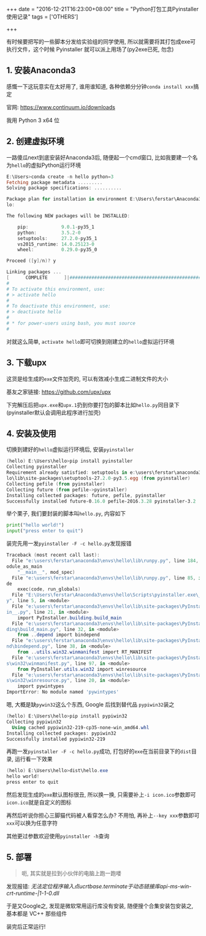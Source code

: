 +++
date = "2016-12-21T16:23:00+08:00"
title = "Python打包工具Pyinstaller使用记录"
tags = ['OTHERS']

+++

有时候要把写的一些脚本分发给实验组的同学使用, 所以就需要将其打包成exe可执行文件，这个时候 Pyinstaller 就可以派上用场了(py2exe已死, 勿念)

## 1. 安装Anaconda3 

感慨一下这玩意实在太好用了, 谁用谁知道, 各种依赖分分钟`conda install xxx`搞定

官网: <https://www.continuum.io/downloads>

我用 Python 3 x64 位

## 2. 创建虚拟环境

一路傻瓜next到底安装好Anaconda3后, 随便起一个cmd窗口, 比如我要建一个名为`hello`的虚拟Python运行环境

```powershell
E:\Users>conda create -n hello python=3
Fetching package metadata .........
Solving package specifications: ..........

Package plan for installation in environment E:\Users\ferstar\Anaconda3\envs\hel
lo:

The following NEW packages will be INSTALLED:

    pip:            9.0.1-py35_1
    python:         3.5.2-0
    setuptools:     27.2.0-py35_1
    vs2015_runtime: 14.0.25123-0
    wheel:          0.29.0-py35_0

Proceed ([y]/n)? y

Linking packages ...
[      COMPLETE      ]|##################################################| 100%
#
# To activate this environment, use:
# > activate hello
#
# To deactivate this environment, use:
# > deactivate hello
#
# * for power-users using bash, you must source
#
```

对就这么简单, `activate hello`即可切换到刚建立的`hello`虚拟运行环境 

## 3. 下载upx

这货是给生成的`exe`文件加壳的, 可以有效减小生成二进制文件的大小

基友之家链接: <https://github.com/upx/upx>

下完解压后把`upx.exe`和`upx.1`扔到你要打包的脚本比如`hello.py`同目录下(pyinstaller默认会调用此程序进行加壳)

## 4. 安装及使用

切换到建好的`hello`虚拟运行环境后, 安装`pyinstaller`

```powershell
(hello) E:\Users\hello>pip install pyinstaller
Collecting pyinstaller
Requirement already satisfied: setuptools in e:\users\ferstar\anaconda3\envs\hel
lo\lib\site-packages\setuptools-27.2.0-py3.5.egg (from pyinstaller)
Collecting pefile (from pyinstaller)
Collecting future (from pefile->pyinstaller)
Installing collected packages: future, pefile, pyinstaller
Successfully installed future-0.16.0 pefile-2016.3.28 pyinstaller-3.2
```

举个栗子, 我们要封装的脚本叫`hello.py`, 内容如下

```python
print("hello world!")
input("press enter to quit")
```

装完先用一发`pyinstaller -F -c hello.py`发现报错

```powershell
Traceback (most recent call last):
  File "e:\users\ferstar\anaconda3\envs\hello\lib\runpy.py", line 184, in _run_m
odule_as_main
    "__main__", mod_spec)
  File "e:\users\ferstar\anaconda3\envs\hello\lib\runpy.py", line 85, in _run_co
de
    exec(code, run_globals)
  File "E:\Users\ferstar\Anaconda3\envs\hello\Scripts\pyinstaller.exe\__main__.p
y", line 5, in <module>
  File "e:\users\ferstar\anaconda3\envs\hello\lib\site-packages\PyInstaller\__ma
in__.py", line 21, in <module>
    import PyInstaller.building.build_main
  File "e:\users\ferstar\anaconda3\envs\hello\lib\site-packages\PyInstaller\buil
ding\build_main.py", line 32, in <module>
    from ..depend import bindepend
  File "e:\users\ferstar\anaconda3\envs\hello\lib\site-packages\PyInstaller\depe
nd\bindepend.py", line 38, in <module>
    from ..utils.win32.winmanifest import RT_MANIFEST
  File "e:\users\ferstar\anaconda3\envs\hello\lib\site-packages\PyInstaller\util
s\win32\winmanifest.py", line 97, in <module>
    from PyInstaller.utils.win32 import winresource
  File "e:\users\ferstar\anaconda3\envs\hello\lib\site-packages\PyInstaller\util
s\win32\winresource.py", line 20, in <module>
    import pywintypes
ImportError: No module named 'pywintypes'
```

嗯, 大概是缺`pywin32`这么个东西, Google 后找到替代品 `pypiwin32`装之

```powershell
(hello) E:\Users\hello>pip install pypiwin32
Collecting pypiwin32
  Using cached pypiwin32-219-cp35-none-win_amd64.whl
Installing collected packages: pypiwin32
Successfully installed pypiwin32-219
```

再跑一发`pyinstaller -F -c hello.py`成功, 打包好的`exe`在当前目录下的`dist`目录, 运行看一下效果

```powershell
(hello) E:\Users\hello>dist\hello.exe
hello world!
press enter to quit
```

然后发现生成的`exe`默认图标很丑, 所以换一换, 只需要补上`-i icon.ico`参数即可`icon.ico`就是自定义的图标

再然后听说你担心三脚猫代码被人看穿怎么办? 不用怕, 再补上`--key xxx`参数即可`xxx`可以换为任意字符

其他更过参数欢迎使用`pyinstaller -h`查询

## 5. 部署

> 呃, 其实就是拉到小伙伴的电脑上跑一跑喽

发现报错:
*无法定位程序输入点ucrtbase.terminate于动态链接库api-ms-win-crt-runtime-|1-1-0.dll*

于是又Google之, 发现是微软常用运行库没有安装, 随便搜个合集安装包安装之, 基本都是 VC++ 那些组件

装完后正常运行!
